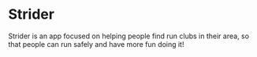 # Strider
Strider is an app focused on helping people find run clubs in their area, so that people can run safely and have more fun doing it!
